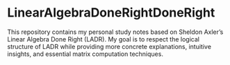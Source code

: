 # LinearAlgebraDoneRightDoneRight
This repository contains my personal study notes based on Sheldon Axler’s Linear Algebra Done Right (LADR). My goal is to respect the logical structure of LADR while providing more concrete explanations, intuitive insights, and essential matrix computation techniques.
